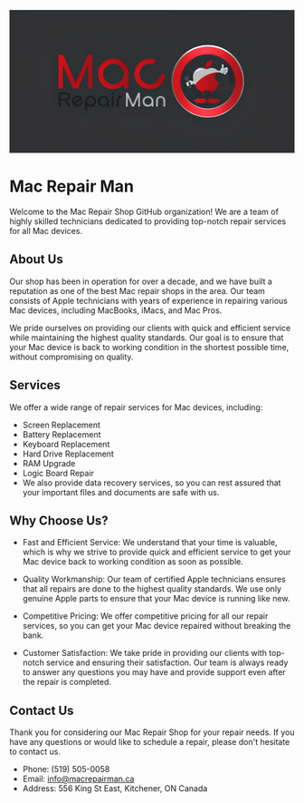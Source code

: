 [![Mac Repair Man Banner](https://github.com/Mac-Repair-Man/.github/blob/main/assets/banner.png)](http://macrepairman.ca/)
# Mac Repair Man
Welcome to the Mac Repair Shop GitHub organization! We are a team of highly skilled technicians dedicated to providing top-notch repair services for all Mac devices.

## About Us
Our shop has been in operation for over a decade, and we have built a reputation as one of the best Mac repair shops in the area. Our team consists of Apple technicians with years of experience in repairing various Mac devices, including MacBooks, iMacs, and Mac Pros.

We pride ourselves on providing our clients with quick and efficient service while maintaining the highest quality standards. Our goal is to ensure that your Mac device is back to working condition in the shortest possible time, without compromising on quality.

## Services
We offer a wide range of repair services for Mac devices, including:

- Screen Replacement
- Battery Replacement
- Keyboard Replacement
- Hard Drive Replacement
- RAM Upgrade
- Logic Board Repair
- We also provide data recovery services, so you can rest assured that your important files and documents are safe with us.

## Why Choose Us?
- Fast and Efficient Service: We understand that your time is valuable, which is why we strive to provide quick and efficient service to get your Mac device back to working condition as soon as possible.

- Quality Workmanship: Our team of certified Apple technicians ensures that all repairs are done to the highest quality standards. We use only genuine Apple parts to ensure that your Mac device is running like new.

- Competitive Pricing: We offer competitive pricing for all our repair services, so you can get your Mac device repaired without breaking the bank.

- Customer Satisfaction: We take pride in providing our clients with top-notch service and ensuring their satisfaction. Our team is always ready to answer any questions you may have and provide support even after the repair is completed.

## Contact Us
Thank you for considering our Mac Repair Shop for your repair needs. If you have any questions or would like to schedule a repair, please don't hesitate to contact us.

- Phone: (519) 505-0058
- Email: info@macrepairman.ca
- Address: 556 King St East, Kitchener, ON Canada

